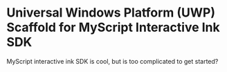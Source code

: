 Universal Windows Platform (UWP) Scaffold for MyScript Interactive Ink SDK
==========================================================================

MyScript interactive ink SDK is cool, but is too complicated to get started?
